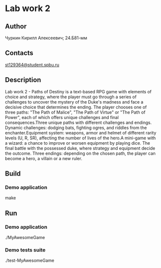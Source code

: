 # Lab work 2
## Author
Чуркин Кирилл Алексеевич; 24.Б81-мм
## Contacts
st129364@student.spbu.ru
## Description
Lab work 2 - Paths of Destiny is a text-based RPG game with elements of choice and strategy, where the player must go through a series of challenges to uncover the mystery of the Duke's madness and face a decisive choice that determines the ending. The player chooses one of three paths: "The Path of Malice", "The Path of Virtue" or "The Path of Power", each of which offers unique challenges and final consequences.Three unique paths with different challenges and endings. Dynamic challenges: dodging bats, fighting ogres, and riddles from the enchanter.Equipment system: weapons, armor and helmet of different rarity levels (U, R, SR), affecting the number of lives of the hero.A mini-game with a wizard: a chance to improve or worsen equipment by playing dice. The final battle with the possessed duke, where strategy and equipment decide the outcome. Three endings: depending on the chosen path, the player can become a hero, a villain or a new ruler.

## Build

### Demo application

<par> make </par>

## Run

### Demo application

<par> ./MyAwesomeGame </par>

### Demo tests suite

<par> ./test-MyAwesomeGame </par>


